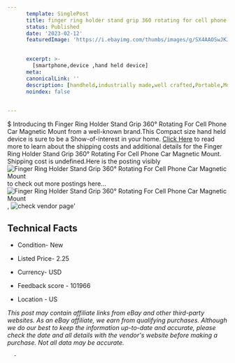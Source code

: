 ```yaml
---
      template: SinglePost
      title: finger ring holder stand grip 360 rotating for cell phone car magnetic mount
      status: Published
      date: '2023-02-12'
      featuredImage: 'https://i.ebayimg.com/thumbs/images/g/SX4AAOSwJKJfyawW/s-l225.jpg'
       

      excerpt: >-
        [smartphone,device ,hand held device]
      meta:
      canonicalLink: ''
      description: [handheld,industrially made,well crafted,Portable,Mobile,Compact,Convenient,Lightweight,Maneuverable,Man-portable,Miniature,Carriable,Hand-held,Light,Holdable,Transportable,Mobile device,Pocket-sized,On-the-go,Wireless,Cordless,Compact size,Convenient size, smartphone,device ,hand held device]
      noindex: false
      

---
```

$
      Introducing th Finger Ring Holder Stand Grip 360° Rotating For Cell Phone Car Magnetic Mount from a well-known brand.This Compact size hand held device is sure to be a Show-of-interest in your home. [Click Here](https://www.ebay.com/itm/184565139655?var=692280933625&hash=item2af8f088c7%3Ag%3ASX4AAOSwJKJfyawW&mkevt=1&mkcid=1&mkrid=711-53200-19255-0&campid=%253CePNCampaignId%253E&customid=%253CreferenceId%253E&toolid=10049) to read more to learn about the shipping costs and additional details for the Finger Ring Holder Stand Grip 360° Rotating For Cell Phone Car Magnetic Mount. Shipping cost is undefined.Here is the posting visibly ![Finger Ring Holder Stand Grip 360° Rotating For Cell Phone Car Magnetic Mount](https://i.ebayimg.com/thumbs/images/g/SX4AAOSwJKJfyawW/s-l225.jpg) to check out more postings here... ![Finger Ring Holder Stand Grip 360° Rotating For Cell Phone Car Magnetic Mount](https://i.ebayimg.com/images/g/SX4AAOSwJKJfyawW/s-l960.jpg), ![check vendor page](https://origin-galleryplus.ebayimg.com/ws/web/184565139655_2_0_1/225x225.jpg,https://origin-galleryplus.ebayimg.com/ws/web/184565139655_3_0_1/225x225.jpg,https://origin-galleryplus.ebayimg.com/ws/web/184565139655_4_0_1/225x225.jpg,https://origin-galleryplus.ebayimg.com/ws/web/184565139655_5_0_1/225x225.jpg,https://origin-galleryplus.ebayimg.com/ws/web/184565139655_6_0_1/225x225.jpg,https://origin-galleryplus.ebayimg.com/ws/web/184565139655_7_0_1/225x225.jpg,https://origin-galleryplus.ebayimg.com/ws/web/184565139655_8_0_1/225x225.jpg,https://origin-galleryplus.ebayimg.com/ws/web/184565139655_9_0_1/225x225.jpg,https://origin-galleryplus.ebayimg.com/ws/web/184565139655_10_0_1/225x225.jpg,https://origin-galleryplus.ebayimg.com/ws/web/184565139655_11_0_1/225x225.jpg)'

      

 ## Technical Facts 



     
      

 - Condition- New 


      

 - Listed Price- 2.25 


      

 - Currency- USD 


      

 - Feedback score - 101966 


      

 - Location - US 


      
      

 *_This post may contain affiliate links from eBay and other third-party websites. As an eBay affiliate, we earn from qualifying purchases. Although we do our best to keep the information up-to-date and accurate, please check the date and all details with the vendor's website before making a purchase. Not all data may be accurate._*




      -
